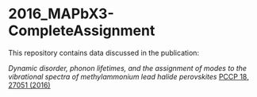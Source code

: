 2016_MAPbX3-CompleteAssignment
==============================

This repository contains data discussed in the publication:

*Dynamic disorder, phonon lifetimes, and the assignment of modes to the vibrational spectra of methylammonium lead halide perovskites* [PCCP 18, 27051 (2016)](http://pubs.rsc.org/en/Content/ArticleLanding/2016/CP/C6CP03474H#!divAbstract)
